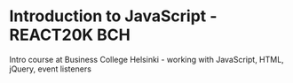 # Introduction to JavaScript - REACT20K BCH

Intro course at Business College Helsinki - working with JavaScript, HTML, jQuery, event listeners
